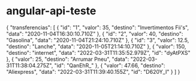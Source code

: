 # angular-api-teste
{
  "transferencias": [
    {
      "id": "1",
      "valor": 35,
      "destino": "Invertimentos Fii's",
      "data": "2020-11-04T16:30:10.710Z"
    },
    {
      "id": "2",
      "valor": 40,
      "destino": "Gasolina",
      "data": "2020-11-04T21:24:10.710Z"
    },
    {
      "id": "3",
      "valor": 12.5,
      "destino": "Lanche",
      "data": "2020-11-05T21:14:10.710Z"
    },
    {
      "valor": 150,
      "destino": "internet",
      "data": "2022-03-31T11:35:52.979Z",
      "id": "dyAtPXS"
    },
    {
      "valor": 25,
      "destino": "Arrumar Pneu",
      "data": "2022-03-31T11:38:04.275Z",
      "id": "QanEhR_"
    },
    {
      "valor": 47.66,
      "destino": "Aliexpress",
      "data": "2022-03-31T11:39:40.155Z",
      "id": "D620Y_I"
    }
  ]
}
